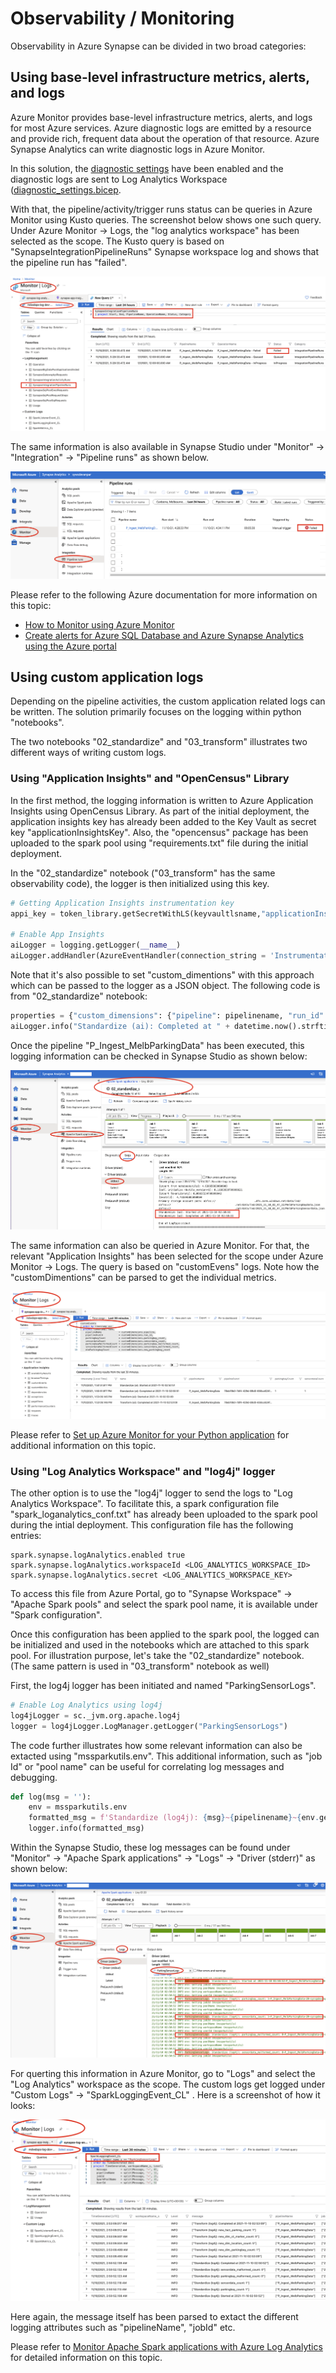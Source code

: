 # Observability / Monitoring

Observability in Azure Synapse can be divided in two broad categories:

## Using base-level infrastructure metrics, alerts, and logs

Azure Monitor provides base-level infrastructure metrics, alerts, and logs for most Azure services. Azure diagnostic logs are emitted by a resource and provide rich, frequent data about the operation of that resource. Azure Synapse Analytics can write diagnostic logs in Azure Monitor.

In this solution, the [diagnostic settings](https://docs.microsoft.com/en-us/azure/synapse-analytics/monitoring/how-to-monitor-using-azure-monitor#diagnostic-settings) have been enabled and the diagnostic logs are sent to Log Analytics Workspace ([diagnostic_settings.bicep](../infrastructure/modules/diagnostic_settings.bicep).

With that, the pipeline/activity/trigger runs status can be queries in Azure Monitor using Kusto queries. The screenshot below shows one such query. Under Azure Monitor -> Logs, the "log analytics workspace" has been selected as the scope. The Kusto query is based on "SynapseIntegrationPipelineRuns" Synapse workspace log and shows that the pipeline run has "failed".

![observability-pipeline-runs-in-monitor.png](images/observability-pipeline-runs-in-monitor.png)

The same information is also available in Synapse Studio under "Monitor" -> "Integration" -> "Pipeline runs" as shown below.

![observability-app-insights-logs-in-synapse](images/observability-pipeline-runs-in-synapse.png)

Please refer to the following Azure documentation for more information on this topic:

* [How to Monitor using Azure Monitor](https://docs.microsoft.com/en-us/azure/synapse-analytics/monitoring/how-to-monitor-using-azure-monitor)
* [Create alerts for Azure SQL Database and Azure Synapse Analytics using the Azure portal](https://docs.microsoft.com/en-us/azure/azure-sql/database/alerts-insights-configure-portal)

## Using custom application logs

Depending on the pipeline activities, the custom application related logs can be written. The solution primarily focuses on the logging within python "notebooks".

The two notebooks "02_standardize" and "03_transform" illustrates two different ways of writing custom logs.

### Using "Application Insights" and "OpenCensus" Library

In the first method, the logging information is written to Azure Application Insights using OpenCensus Library. As part of the initial deployment, the application insights key has already been added to the Key Vault as secret key "applicationInsightsKey". Also, the "opencensus" package has been uploaded to the spark pool using "requirements.txt" file during the initial deployment.

In the "02_standardize" notebook ("03_transform" has the same observability code), the logger is then initialized using this key.

```python
# Getting Application Insights instrumentation key
appi_key = token_library.getSecretWithLS(keyvaultlsname,"applicationInsightsKey")

# Enable App Insights
aiLogger = logging.getLogger(__name__)
aiLogger.addHandler(AzureEventHandler(connection_string = 'InstrumentationKey=' + appi_key))
```

Note that it's also possible to set "custom_dimentions" with this approach which can be passed to the logger as a JSON object. The following code is from "02_standardize" notebook:

```python
properties = {"custom_dimensions": {"pipeline": pipelinename, "run_id": loadid, "parkingbay_count": parkingbay_count, "sensordata_count": sensordata_count, "parkingbay_malformed_count": parkingbay_malformed_count, "sensordata_malformed_count": sensordata_malformed_count}}
aiLogger.info("Standardize (ai): Completed at " + datetime.now().strftime("%Y-%m-%d %H:%M:%S"), extra=properties)
```

Once the pipeline "P_Ingest_MelbParkingData" has been executed, this logging information can be checked in Synapse Studio as shown below:

![observability-app-insights-logs-in-synapse](images/observability-app-insights-logs-in-synapse.png)

The same information can also be queried in Azure Monitor. For that, the relevant "Application Insights" has been selected for the scope under Azure Monitor -> Logs. The query is based on "customEvens" logs. Note how the "customDimentions" can be parsed to get the individual metrics.

![observability-app-insights-logs-in-monitor](images/observability-app-insights-logs-in-monitor.png)

Please refer to [Set up Azure Monitor for your Python application](https://docs.microsoft.com/en-us/azure/azure-monitor/app/opencensus-python) for additional information on this topic.

### Using "Log Analytics Workspace" and "log4j" logger

The other option is to use the "log4j" logger to send the logs to "Log Analytics Workspace". To facilitate this, a spark configuration file "spark_loganalytics_conf.txt" has already been uploaded to the spark pool during the intial deployment. This configuration file has the following entries:

```text
spark.synapse.logAnalytics.enabled true
spark.synapse.logAnalytics.workspaceId <LOG_ANALYTICS_WORKSPACE_ID>
spark.synapse.logAnalytics.secret <LOG_ANALYTICS_WORKSPACE_KEY>
```

To access this file from Azure Portal, go to "Synapse Workspace" -> "Apache Spark pools" and select the spark pool name, it is available under "Spark configuration".

Once this configuration has been applied to the spark pool, the logged can be initialized and used in the notebooks which are attached to this spark pool. For illustration purpose, let's take the "02_standardize" notebook. (The same pattern is used in "03_transform" notebook as well)

First, the log4j logger has been initiated and named "ParkingSensorLogs".

```python
# Enable Log Analytics using log4j
log4jLogger = sc._jvm.org.apache.log4j
logger = log4jLogger.LogManager.getLogger("ParkingSensorLogs")
```

The code further illustrates how some relevant information can also be extacted using "mssparkutils.env". This additional information, such as "job Id" or "pool name" can be useful for correlating log messages and debugging.

```python
def log(msg = ''):
    env = mssparkutils.env
    formatted_msg = f'Standardize (log4j): {msg}~{pipelinename}~{env.getJobId()}~{env.getPoolName()}~{env.getWorkspaceName()}~{env.getUserId()}'
    logger.info(formatted_msg)
```

Within the Synapse Studio, these log messages can be found under "Monitor" -> "Apache Spark applications" -> "Logs" -> "Driver (stderr)" as shown below:

![observability-log4j-logs-in-synapse](images/observability-log4j-logs-in-synapse.png)

For querting this information in Azure Monitor, go to "Logs" and select the "Log Analytics" workspace as the scope. The custom logs get logged under "Custom Logs" -> "SparkLoggingEvent_CL" . Here is a screenshot of how it looks:

![observability-log4j-logs-in-monitor](images/observability-log4j-logs-in-monitor.png)

Here again, the message itself has been parsed to extact the different logging attributes such as "pipelineName", "jobId" etc.

Please refer to [Monitor Apache Spark applications with Azure Log Analytics](https://docs.microsoft.com/en-us/azure/synapse-analytics/spark/apache-spark-azure-log-analytics) for detailed information on this topic.
